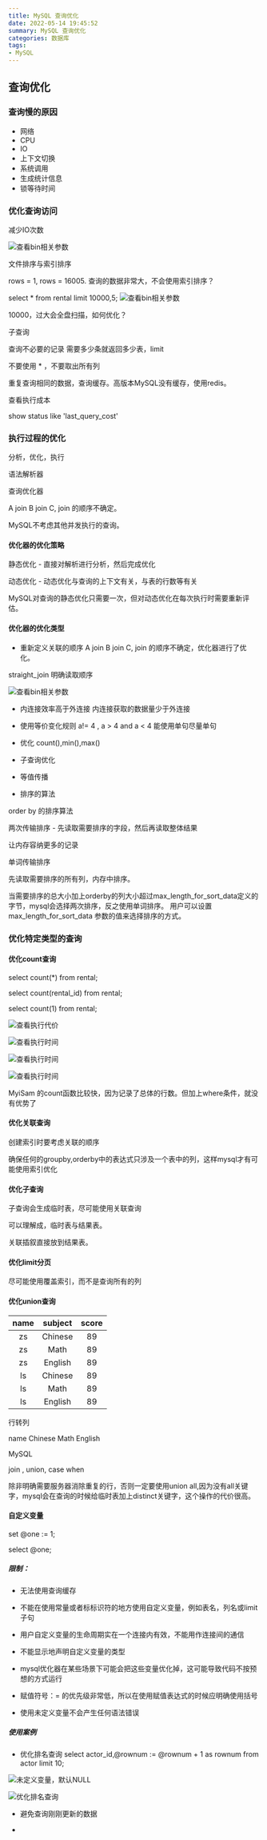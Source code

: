 ```yaml
---
title: MySQL 查询优化
date: 2022-05-14 19:45:52
summary: MySQL 查询优化
categories: 数据库
tags:
- MySQL
---
```

## 查询优化

### 查询慢的原因

- 网络
- CPU
- IO
- 上下文切换
- 系统调用
- 生成统计信息
- 锁等待时间


### 优化查询访问


减少IO次数

![查看bin相关参数](/medias/MySQL/1652580134.png)

文件排序与索引排序

rows = 1, rows = 16005. 查询的数据非常大，不会使用索引排序？

select * from rental limit 10000,5;
![查看bin相关参数](/medias/MySQL/1652581662.png)

10000，过大会全盘扫描，如何优化？

子查询



查询不必要的记录
需要多少条就返回多少表，limit


不要使用 * ，不要取出所有列

重复查询相同的数据，查询缓存。高版本MySQL没有缓存，使用redis。

查看执行成本

show status like 'last_query_cost'



### 执行过程的优化

分析，优化，执行

语法解析器

查询优化器


A join B join C, join 的顺序不确定。

MySQL不考虑其他并发执行的查询。

#### 优化器的优化策略

静态优化 - 直接对解析进行分析，然后完成优化  

动态优化 - 动态优化与查询的上下文有关，与表的行数等有关

MySQL对查询的静态优化只需要一次，但对动态优化在每次执行时需要重新评估。

#### 优化器的优化类型

- 重新定义关联的顺序
  A join B join C, join 的顺序不确定，优化器进行了优化。

straight_join 明确读取顺序

![查看bin相关参数](/medias/MySQL/42d59448d90471f4507e849b3a12c9a.png)



- 内连接效率高于外连接 内连接获取的数据量少于外连接

- 使用等价变化规则  a!= 4 , a > 4 and a < 4  能使用单句尽量单句

- 优化 count(),min(),max() 

- 子查询优化

- 等值传播 

- 排序的算法

order by 的排序算法

两次传输排序 - 先读取需要排序的字段，然后再读取整体结果

让内存容纳更多的记录
 
单词传输排序

先读取需要排序的所有列，内存中排序。

当需要排序的总大小加上orderby的列大小超过max_length_for_sort_data定义的字节，mysql会选择两次排序，反之使用单词排序。
用户可以设置max_length_for_sort_data 参数的值来选择排序的方式。


### 优化特定类型的查询


#### 优化count查询
select count(*) from rental;

select count(rental_id) from rental;

select count(1) from rental;

![查看执行代价](/medias/MySQL/1652662453.png)

![查看执行时间](/medias/MySQL/1652662549.png)

![查看执行时间](/medias/MySQL/1652662603.png)

![查看执行时间](/medias/MySQL/1652662652.png)

MyiSam 的count函数比较快，因为记录了总体的行数。但加上where条件，就没有优势了

#### 优化关联查询

创建索引时要考虑关联的顺序


确保任何的groupby,orderby中的表达式只涉及一个表中的列，这样mysql才有可能使用索引优化

#### 优化子查询

子查询会生成临时表，尽可能使用关联查询

可以理解成，临时表与结果表。

关联插叙直接放到结果表。

#### 优化limit分页

尽可能使用覆盖索引，而不是查询所有的列



#### 优化union查询

| name      | subject | score |
| :----: | :----: |:----: |
| zs      | Chinese   |89 |
| zs   | Math    | 89 |
| zs     | English   | 89 |
| ls      | Chinese   |89 |
| ls   | Math    | 89 |
| ls     | English   | 89 |

行转列

name  Chinese  Math  English

MySQL

join , union, case when

除非明确需要服务器消除重复的行，否则一定要使用union all,因为没有all关键字，mysql会在查询的时候给临时表加上distinct关键字，这个操作的代价很高。

#### 自定义变量
set @one := 1;

select @one;

##### 限制：
- 无法使用查询缓存

- 不能在使用常量或者标标识符的地方使用自定义变量，例如表名，列名或limit子句

- 用户自定义变量的生命周期实在一个连接内有效，不能用作连接间的通信

- 不能显示地声明自定义变量的类型

- mysql优化器在某些场景下可能会把这些变量优化掉，这可能导致代码不按预想的方式运行

- 赋值符号：= 的优先级非常低，所以在使用赋值表达式的时候应明确使用括号

- 使用未定义变量不会产生任何语法错误

##### 使用案例

- 优化排名查询
select actor_id,@rownum := @rownum + 1 as rownum from actor limit 10;

![未定义变量，默认NULL](/medias/MySQL/1652662652.png)

![优化排名查询](/medias/MySQL/1652669711.png)


- 避免查询刚刚更新的数据

- 













